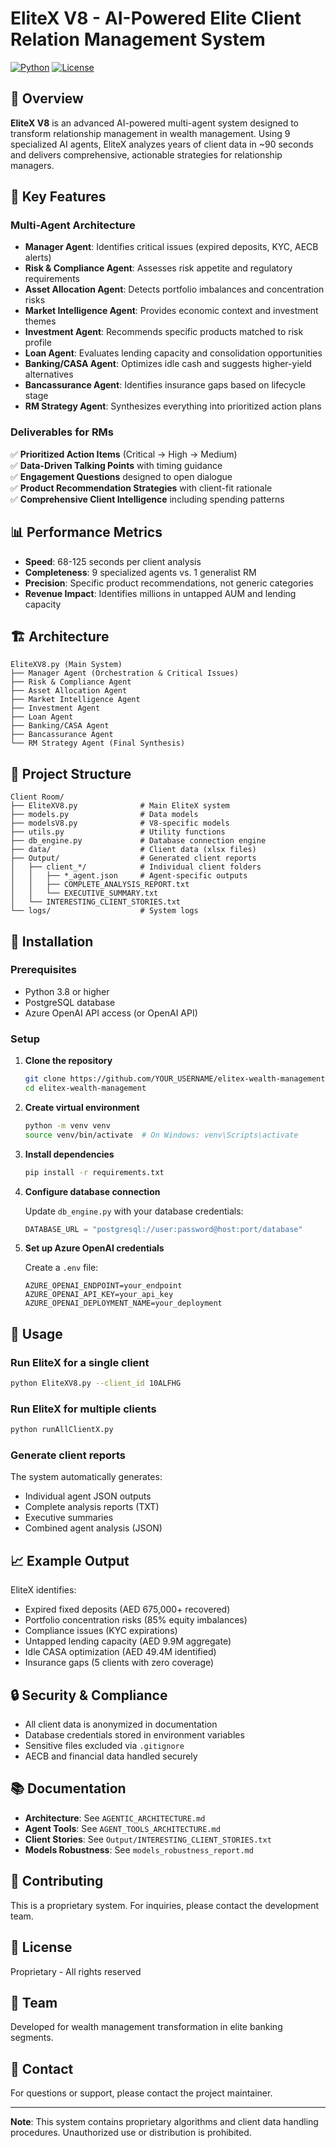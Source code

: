 # EliteX V8 - AI-Powered Elite Client Relation Management System 

[![Python](https://img.shields.io/badge/Python-3.8+-blue.svg)](https://www.python.org/)
[![License](https://img.shields.io/badge/License-Proprietary-red.svg)]()

## 🎯 Overview

**EliteX V8** is an advanced AI-powered multi-agent system designed to transform relationship management in wealth management. Using 9 specialized AI agents, EliteX analyzes years of client data in ~90 seconds and delivers comprehensive, actionable strategies for relationship managers.

## 🚀 Key Features

### Multi-Agent Architecture
- **Manager Agent**: Identifies critical issues (expired deposits, KYC, AECB alerts)
- **Risk & Compliance Agent**: Assesses risk appetite and regulatory requirements
- **Asset Allocation Agent**: Detects portfolio imbalances and concentration risks
- **Market Intelligence Agent**: Provides economic context and investment themes
- **Investment Agent**: Recommends specific products matched to risk profile
- **Loan Agent**: Evaluates lending capacity and consolidation opportunities
- **Banking/CASA Agent**: Optimizes idle cash and suggests higher-yield alternatives
- **Bancassurance Agent**: Identifies insurance gaps based on lifecycle stage
- **RM Strategy Agent**: Synthesizes everything into prioritized action plans

### Deliverables for RMs
✅ **Prioritized Action Items** (Critical → High → Medium)  
✅ **Data-Driven Talking Points** with timing guidance  
✅ **Engagement Questions** designed to open dialogue  
✅ **Product Recommendation Strategies** with client-fit rationale  
✅ **Comprehensive Client Intelligence** including spending patterns  

## 📊 Performance Metrics

- **Speed**: 68-125 seconds per client analysis
- **Completeness**: 9 specialized agents vs. 1 generalist RM
- **Precision**: Specific product recommendations, not generic categories
- **Revenue Impact**: Identifies millions in untapped AUM and lending capacity

## 🏗️ Architecture

```
EliteXV8.py (Main System)
├── Manager Agent (Orchestration & Critical Issues)
├── Risk & Compliance Agent
├── Asset Allocation Agent
├── Market Intelligence Agent
├── Investment Agent
├── Loan Agent
├── Banking/CASA Agent
├── Bancassurance Agent
└── RM Strategy Agent (Final Synthesis)
```

## 📁 Project Structure

```
Client Room/
├── EliteXV8.py              # Main EliteX system
├── models.py                # Data models
├── modelsV8.py              # V8-specific models
├── utils.py                 # Utility functions
├── db_engine.py             # Database connection engine
├── data/                    # Client data (xlsx files)
├── Output/                  # Generated client reports
│   ├── client_*/            # Individual client folders
│   │   ├── *_agent.json     # Agent-specific outputs
│   │   ├── COMPLETE_ANALYSIS_REPORT.txt
│   │   └── EXECUTIVE_SUMMARY.txt
│   └── INTERESTING_CLIENT_STORIES.txt
└── logs/                    # System logs
```

## 🔧 Installation

### Prerequisites
- Python 3.8 or higher
- PostgreSQL database
- Azure OpenAI API access (or OpenAI API)

### Setup

1. **Clone the repository**
   ```bash
   git clone https://github.com/YOUR_USERNAME/elitex-wealth-management.git
   cd elitex-wealth-management
   ```

2. **Create virtual environment**
   ```bash
   python -m venv venv
   source venv/bin/activate  # On Windows: venv\Scripts\activate
   ```

3. **Install dependencies**
   ```bash
   pip install -r requirements.txt
   ```

4. **Configure database connection**
   
   Update `db_engine.py` with your database credentials:
   ```python
   DATABASE_URL = "postgresql://user:password@host:port/database"
   ```

5. **Set up Azure OpenAI credentials**
   
   Create a `.env` file:
   ```
   AZURE_OPENAI_ENDPOINT=your_endpoint
   AZURE_OPENAI_API_KEY=your_api_key
   AZURE_OPENAI_DEPLOYMENT_NAME=your_deployment
   ```

## 🚀 Usage

### Run EliteX for a single client
```bash
python EliteXV8.py --client_id 10ALFHG
```

### Run EliteX for multiple clients
```bash
python runAllClientX.py
```

### Generate client reports
The system automatically generates:
- Individual agent JSON outputs
- Complete analysis reports (TXT)
- Executive summaries
- Combined agent analysis (JSON)

## 📈 Example Output

EliteX identifies:
- Expired fixed deposits (AED 675,000+ recovered)
- Portfolio concentration risks (85% equity imbalances)
- Compliance issues (KYC expirations)
- Untapped lending capacity (AED 9.9M aggregate)
- Idle CASA optimization (AED 49.4M identified)
- Insurance gaps (5 clients with zero coverage)

## 🔒 Security & Compliance

- All client data is anonymized in documentation
- Database credentials stored in environment variables
- Sensitive files excluded via `.gitignore`
- AECB and financial data handled securely

## 📚 Documentation

- **Architecture**: See `AGENTIC_ARCHITECTURE.md`
- **Agent Tools**: See `AGENT_TOOLS_ARCHITECTURE.md`
- **Client Stories**: See `Output/INTERESTING_CLIENT_STORIES.txt`
- **Models Robustness**: See `models_robustness_report.md`

## 🤝 Contributing

This is a proprietary system. For inquiries, please contact the development team.

## 📝 License

Proprietary - All rights reserved

## 👥 Team

Developed for wealth management transformation in elite banking segments.

## 📧 Contact

For questions or support, please contact the project maintainer.

---

**Note**: This system contains proprietary algorithms and client data handling procedures. Unauthorized use or distribution is prohibited.
